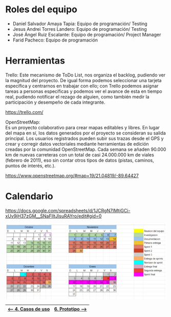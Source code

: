 # Roles del equipo

* Daniel Salvador Amaya Tapia: Equipo de programación/ Testing
* Jesus Andrei Torres Landero: Equipo de programación/ Testing
* José Ángel Ruiz Escalante: Equipo de programación/ Project Manager
* Farid Pacheco: Equipo de programación

# Herramientas

Trello: 
Este mecanismo de ToDo List, nos organiza el backlog, pudiendo ver la magnitud del proyecto. De igual forma podemos seleccionar una tarjeta específica y centrarnos en trabajar con ello; con Trello podemos asignar tareas a personas específicas y podemos ver el avance de esta en tiempo real, pudiendo notificar el rezago de alguien, como también medir la participación y desempeño de cada integrante.

https://trello.com/ 

OpenStreetMap:  
Es un proyecto colaborativo para crear mapas editables y libres. En lugar del mapa en sí, los datos generados por el proyecto se consideran su salida principal.
Los usuarios registrados pueden subir sus trazas desde el GPS y crear y corregir datos vectoriales mediante herramientas de edición creadas por la comunidad OpenStreetMap. Cada semana se añaden 90.000 km de nuevas carreteras con un total de casi 24.000.000 km de viales (febrero de 2011), eso sin contar otros tipos de datos (pistas, caminos, puntos de interés, etc.).

https://www.openstreetmap.org/#map=19/21.04819/-89.64427

# Calendario

https://docs.google.com/spreadsheets/d/1JCRgN7IMtjGCi-xUv9jH37zGM__SNaFIltJlsuRAYro/edit#gid=0 

![img](img/calendario.png)


|[<-- 4. Casos de uso](ProyectoDelEquipo/Casos_de_Uso.md)|[6. Prototipo -->](https://www.figma.com/proto/53Esj8R5f7GGK57IqEFovv/Proyecto-POO?node-id=32%3A50&scaling=scale-down-width)|
|---|---|

